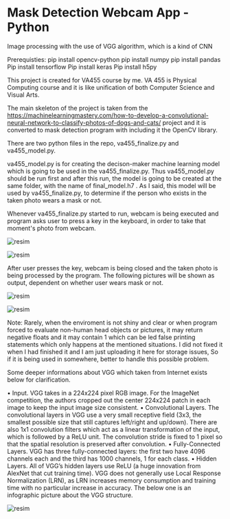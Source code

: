 # Mask Detection Webcam App - Python
 Image processing with the use of VGG algorithm, which is a kind of CNN
 
 
Prerequisties:
pip install opencv-python
pip install numpy 
pip install pandas 
Pip install tensorflow
Pip install keras
Pip install h5py



This project is created for VA455 course by me. VA 455 is Physical Computing course and it is like unification of both Computer Science and Visual Arts. 

The main skeleton of the project is taken from the https://machinelearningmastery.com/how-to-develop-a-convolutional-neural-network-to-classify-photos-of-dogs-and-cats/ project and it is converted to mask detection program with including it the OpenCV library.

There are two python files in the repo, va455_finalize.py and va455_model.py. 

va455_model.py is for creating the decison-maker machine learning model which is going to be used in the va455_finalize.py. Thus va455_model.py should be run first and after this run, the model is going to be created at the same folder, with the name of final_model.h7 . As I said, this model will be used by va455_finalize.py, to determine if the person who exists in the taken photo wears a mask or not.

Whenever va455_finalize.py started to run, webcam is being executed and program asks user to press a key in the keyboard, in order to take that moment's photo from webcam.

![resim](https://user-images.githubusercontent.com/55497058/116768571-288ead00-aa40-11eb-97a2-573d34ab63df.png)

![resim](https://user-images.githubusercontent.com/55497058/116768578-33494200-aa40-11eb-8ad7-330dd01f3953.png)



After user presses the key, webcam is being closed and the taken photo is being processed by the program. The following pictures will be shown as output, dependent on whether user wears mask or not.

![resim](https://user-images.githubusercontent.com/55497058/116768489-a8684780-aa3f-11eb-9907-8797181d9501.png)

![resim](https://user-images.githubusercontent.com/55497058/116768520-d51c5f00-aa3f-11eb-85f9-fb3ffb8deb3b.png)


Note: Rarely, when the enviroment is not shiny and clear or when program forced to evaluate non-human head objects or pictures, it may return negative floats and it may contain 1 which can be led false printing statements which only happens at the mentioned situations. I did not fixed it when I had finished it and I am just uploading it here for storage issues, So if it is being used in somewhere, better to handle this possible problem.


Some deeper informations about VGG which taken from Internet exists below for clarification.

•	Input. VGG takes in a 224x224 pixel RGB image. For the ImageNet competition, the authors cropped out the center 224x224 patch in each image to keep the input image size consistent.
•	Convolutional Layers. The convolutional layers in VGG use a very small receptive field (3x3, the smallest possible size that still captures left/right and up/down). There are also 1x1 convolution filters which act as a linear transformation of the input, which is followed by a ReLU unit. The convolution stride is fixed to 1 pixel so that the spatial resolution is preserved after convolution.
•	Fully-Connected Layers. VGG has three fully-connected layers: the first two have 4096 channels each and the third has 1000 channels, 1 for each class.
•	Hidden Layers. All of VGG’s hidden layers use ReLU (a huge innovation from AlexNet that cut training time). VGG does not generally use Local Response Normalization (LRN), as LRN increases memory consumption and training time with no particular increase in accuracy.
The below one is an infographic picture about the VGG structure.

![resim](https://user-images.githubusercontent.com/55497058/116768544-fb41ff00-aa3f-11eb-9389-67aacbb60760.png)


